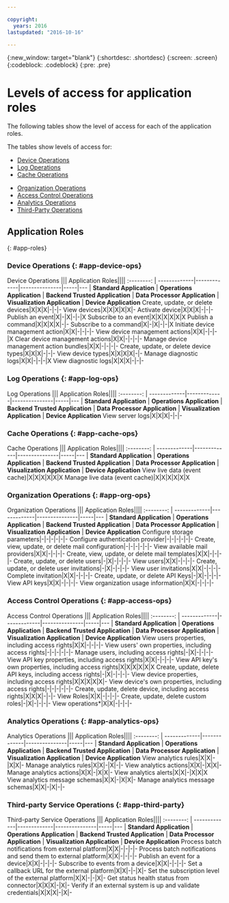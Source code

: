 ```yaml
---

copyright:
  years: 2016
lastupdated: "2016-10-16"

---
```


{:new_window: target="blank"}
{:shortdesc: .shortdesc}
{:screen: .screen}
{:codeblock: .codeblock}
{:pre: .pre}

# Levels of access for application roles

The following tables show the level of access for each of the application roles.

The tables show levels of access for:
- [Device Operations](#app-device-ops)
- [Log Operations](#app-log-ops)
- [Cache Operations](#app-cache-ops)
<!-- [Historian Operations](#app-historian) -->
- [Organization Operations](#app-org-ops)
- [Access Control Operations](#app-access-ops)
- [Analytics Operations](#app-analytics-ops)
- [Third-Party Operations](#app-third-party)  
<!-- - [Risk Management Operations](#app-risk-mgt) -->

## Application Roles
{: #app-roles}

### Device Operations {: #app-device-ops}

Device Operations ||| Application Roles||||
:--------: | -------------|-------------|---------------|-----|---
           | **Standard Application** | **Operations Application** | **Backend Trusted Application** | **Data Processor Application** | **Visualization Application** | **Device Application**
Create, update, or delete devices|X|X|X|-|-|-
View devices|X|X|X|X|X|-
Activate device|X|X|X|-|-|-
Publish an event|X|-|X|-|-|X
Subscribe to an event|X|X|X|X|X|X
Publish a command|X|X|X|X|-|-
Subscribe to a command|X|-|X|-|-|X
Initiate device management action|X|X|-|-|-|-
View device management actions|X|X|-|-|-|X
Clear device management actions|X|X|-|-|-|-
Manage device management action bundles|X|X|-|-|-|-
Create, update, or delete device types|X|X|X|-|-|-
View device types|X|X|X|X|-|-
Manage diagnostic logs|X|X|-|-|-|X
View diagnostic logs|X|X|X|-|-|-

### Log Operations {: #app-log-ops}

Log Operations ||| Application Roles||||
:--------: | -------------|-------------|---------------|-----|---
           | **Standard Application** | **Operations Application** | **Backend Trusted Application** | **Data Processor Application** | **Visualization Application** | **Device Application**
View server logs|X|X|X|-|-|-

### Cache Operations {: #app-cache-ops}

Cache Operations ||| Application Roles||||
:--------: | -------------|-------------|---------------|-----|---
           | **Standard Application** | **Operations Application** | **Backend Trusted Application** | **Data Processor Application** | **Visualization Application** | **Device Application**
View live data (event cache)|X|X|X|X|X|X
Manage live data (event cache)|X|X|X|X|X|X

### Organization Operations {: #app-org-ops}

Organization Operations ||| Application Roles||||
:--------: | -------------|-------------|---------------|-----|---
           | **Standard Application** | **Operations Application** | **Backend Trusted Application** | **Data Processor Application** | **Visualization Application** | **Device Application**
Configure storage parameters|-|-|-|-|-|-
Configure authentication provider|-|-|-|-|-|-
Create, view, update, or delete mail configuration|-|-|-|-|-|-
View available mail providers|X|X|-|-|-|-
Create, view, update, or delete mail templates|X|X|-|-|-|-
Create, update, or delete users|-|X|-|-|-|-
View users|X|X|-|-|-|-
Create, update, or delete user invitations|-|X|-|-|-|-
View user invitations|X|X|-|-|-|-
Complete invitation|X|X|-|-|-|-
Create, update, or delete API Keys|-|X|-|-|-|-
View API keys|X|X|-|-|-|-
View organization usage information|X|X|-|-|-|-

### Access Control Operations {: #app-access-ops}

Access Control Operations ||| Application Roles||||
:--------: | -------------|-------------|---------------|-----|---
           | **Standard Application** | **Operations Application** | **Backend Trusted Application** | **Data Processor Application** | **Visualization Application** | **Device Application**
View users properties, including access rights|X|X|-|-|-|-
View users' own properties, including access rights|-|-|-|-|-|-
Manage users, including access rights|-|X|-|-|-|-
View API key properties, including access rights|X|X|-|-|-|-
View API key's own properties, including access rights|X|X|X|X|X|X
Create, update, delete API keys, including access rights|-|X|-|-|-|-
View device properties, including access rights|X|X|X|X|X|-
View device's own properties, including access rights|-|-|-|-|-|-
Create, update, delete device, including access rights|X|X|X|-|-|-
View Roles|X|X|-|-|-|-
Create, update, delete custom roles|-|X|-|-|-|-
View operations*|X|X|-|-|-|-

### Analytics Operations {: #app-analytics-ops}

Analytics Operations ||| Application Roles||||
:--------: | -------------|-------------|---------------|-----|---
           | **Standard Application** | **Operations Application** | **Backend Trusted Application** | **Data Processor Application** | **Visualization Application** | **Device Application**
View analytics rules|X|X|-|X|X|-
Manage analytics rules|X|X|-|X|-|-
View analytics actions|X|X|-|X|X|-
Manage analytics actions|X|X|-|X|X|-
View analytics alerts|X|X|-|X|X|X
View analytics message schemas|X|X|-|X|X|-
Manage analytics message schemas|X|X|-|X|-|-

### Third-party Service Operations {: #app-third-party}

Third-party Service Operations ||| Application Roles||||
:--------: | -------------|-------------|---------------|-----|---
           | **Standard Application** | **Operations Application** | **Backend Trusted Application** | **Data Processor Application** | **Visualization Application** | **Device Application**
Process batch notifications from external platform|X|X|-|-|-|-
Process batch notifications and send them to external platform|X|X|-|-|-|-
Publish an event for a device|X|X|-|-|-|-
Subscribe to events from a device|X|X|-|-|-|-
Set a callback URL for the external platform|X|X|-|-|X|-
Set the subscription level of the external platform|X|X|-|-|X|-
Get status health status from connector|X|X|X|-|X|-
Verify if an external system is up and validate credentials|X|X|X|-|X|-
